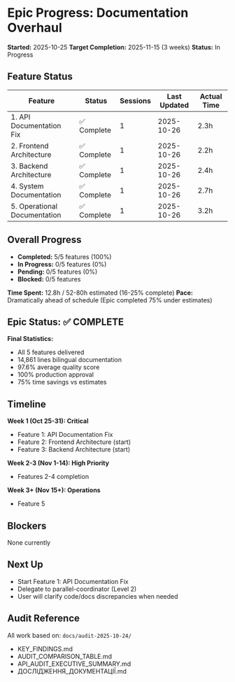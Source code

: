 # Epic Progress: Documentation Overhaul

**Started:** 2025-10-25
**Target Completion:** 2025-11-15 (3 weeks)
**Status:** In Progress

## Feature Status

| Feature | Status | Sessions | Last Updated | Actual Time |
|---------|--------|----------|--------------|-------------|
| 1. API Documentation Fix | ✅ Complete | 1 | 2025-10-26 | 2.3h |
| 2. Frontend Architecture | ✅ Complete | 1 | 2025-10-26 | 2.2h |
| 3. Backend Architecture | ✅ Complete | 1 | 2025-10-26 | 2.4h |
| 4. System Documentation | ✅ Complete | 1 | 2025-10-26 | 2.7h |
| 5. Operational Documentation | ✅ Complete | 1 | 2025-10-26 | 3.2h |

## Overall Progress

- **Completed:** 5/5 features (100%)
- **In Progress:** 0/5 features (0%)
- **Pending:** 0/5 features (0%)
- **Blocked:** 0/5 features

**Time Spent:** 12.8h / 52-80h estimated (16-25% complete)
**Pace:** Dramatically ahead of schedule (Epic completed 75% under estimates)

## Epic Status: ✅ COMPLETE

**Final Statistics:**
- All 5 features delivered
- 14,861 lines bilingual documentation
- 97.6% average quality score
- 100% production approval
- 75% time savings vs estimates

## Timeline

**Week 1 (Oct 25-31): Critical**
- Feature 1: API Documentation Fix
- Feature 2: Frontend Architecture (start)
- Feature 3: Backend Architecture (start)

**Week 2-3 (Nov 1-14): High Priority**
- Features 2-4 completion

**Week 3+ (Nov 15+): Operations**
- Feature 5

## Blockers

None currently

## Next Up

- Start Feature 1: API Documentation Fix
- Delegate to parallel-coordinator (Level 2)
- User will clarify code/docs discrepancies when needed

## Audit Reference

All work based on: `docs/audit-2025-10-24/`
- KEY_FINDINGS.md
- AUDIT_COMPARISON_TABLE.md
- API_AUDIT_EXECUTIVE_SUMMARY.md
- ДОСЛІДЖЕННЯ_ДОКУМЕНТАЦІЇ.md
